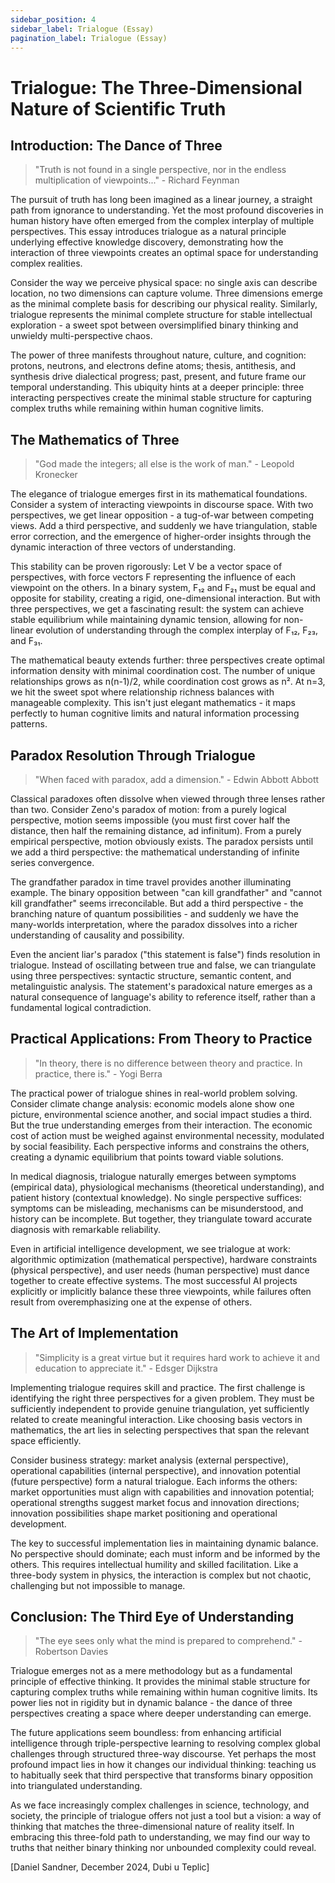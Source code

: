 ```yaml
---
sidebar_position: 4
sidebar_label: Trialogue (Essay)
pagination_label: Trialogue (Essay)
---
```


# Trialogue: The Three-Dimensional Nature of Scientific Truth

## Introduction: The Dance of Three

> "Truth is not found in a single perspective, nor in the endless multiplication of viewpoints..." - Richard Feynman

The pursuit of truth has long been imagined as a linear journey, a straight path from ignorance to understanding. Yet the most profound discoveries in human history have often emerged from the complex interplay of multiple perspectives. This essay introduces trialogue as a natural principle underlying effective knowledge discovery, demonstrating how the interaction of three viewpoints creates an optimal space for understanding complex realities.

Consider the way we perceive physical space: no single axis can describe location, no two dimensions can capture volume. Three dimensions emerge as the minimal complete basis for describing our physical reality. Similarly, trialogue represents the minimal complete structure for stable intellectual exploration - a sweet spot between oversimplified binary thinking and unwieldy multi-perspective chaos.

The power of three manifests throughout nature, culture, and cognition: protons, neutrons, and electrons define atoms; thesis, antithesis, and synthesis drive dialectical progress; past, present, and future frame our temporal understanding. This ubiquity hints at a deeper principle: three interacting perspectives create the minimal stable structure for capturing complex truths while remaining within human cognitive limits.

## The Mathematics of Three

> "God made the integers; all else is the work of man." - Leopold Kronecker

The elegance of trialogue emerges first in its mathematical foundations. Consider a system of interacting viewpoints in discourse space. With two perspectives, we get linear opposition - a tug-of-war between competing views. Add a third perspective, and suddenly we have triangulation, stable error correction, and the emergence of higher-order insights through the dynamic interaction of three vectors of understanding.

This stability can be proven rigorously: Let V be a vector space of perspectives, with force vectors F representing the influence of each viewpoint on the others. In a binary system, F₁₂ and F₂₁ must be equal and opposite for stability, creating a rigid, one-dimensional interaction. But with three perspectives, we get a fascinating result: the system can achieve stable equilibrium while maintaining dynamic tension, allowing for non-linear evolution of understanding through the complex interplay of F₁₂, F₂₃, and F₃₁.

The mathematical beauty extends further: three perspectives create optimal information density with minimal coordination cost. The number of unique relationships grows as n(n-1)/2, while coordination cost grows as n². At n=3, we hit the sweet spot where relationship richness balances with manageable complexity. This isn't just elegant mathematics - it maps perfectly to human cognitive limits and natural information processing patterns.

## Paradox Resolution Through Trialogue

> "When faced with paradox, add a dimension." - Edwin Abbott Abbott

Classical paradoxes often dissolve when viewed through three lenses rather than two. Consider Zeno's paradox of motion: from a purely logical perspective, motion seems impossible (you must first cover half the distance, then half the remaining distance, ad infinitum). From a purely empirical perspective, motion obviously exists. The paradox persists until we add a third perspective: the mathematical understanding of infinite series convergence.

The grandfather paradox in time travel provides another illuminating example. The binary opposition between "can kill grandfather" and "cannot kill grandfather" seems irreconcilable. But add a third perspective - the branching nature of quantum possibilities - and suddenly we have the many-worlds interpretation, where the paradox dissolves into a richer understanding of causality and possibility.

Even the ancient liar's paradox ("this statement is false") finds resolution in trialogue. Instead of oscillating between true and false, we can triangulate using three perspectives: syntactic structure, semantic content, and metalinguistic analysis. The statement's paradoxical nature emerges as a natural consequence of language's ability to reference itself, rather than a fundamental logical contradiction.

## Practical Applications: From Theory to Practice

> "In theory, there is no difference between theory and practice. In practice, there is." - Yogi Berra

The practical power of trialogue shines in real-world problem solving. Consider climate change analysis: economic models alone show one picture, environmental science another, and social impact studies a third. But the true understanding emerges from their interaction. The economic cost of action must be weighed against environmental necessity, modulated by social feasibility. Each perspective informs and constrains the others, creating a dynamic equilibrium that points toward viable solutions.

In medical diagnosis, trialogue naturally emerges between symptoms (empirical data), physiological mechanisms (theoretical understanding), and patient history (contextual knowledge). No single perspective suffices: symptoms can be misleading, mechanisms can be misunderstood, and history can be incomplete. But together, they triangulate toward accurate diagnosis with remarkable reliability.

Even in artificial intelligence development, we see trialogue at work: algorithmic optimization (mathematical perspective), hardware constraints (physical perspective), and user needs (human perspective) must dance together to create effective systems. The most successful AI projects explicitly or implicitly balance these three viewpoints, while failures often result from overemphasizing one at the expense of others.

## The Art of Implementation

> "Simplicity is a great virtue but it requires hard work to achieve it and education to appreciate it." - Edsger Dijkstra

Implementing trialogue requires skill and practice. The first challenge is identifying the right three perspectives for a given problem. They must be sufficiently independent to provide genuine triangulation, yet sufficiently related to create meaningful interaction. Like choosing basis vectors in mathematics, the art lies in selecting perspectives that span the relevant space efficiently.

Consider business strategy: market analysis (external perspective), operational capabilities (internal perspective), and innovation potential (future perspective) form a natural trialogue. Each informs the others: market opportunities must align with capabilities and innovation potential; operational strengths suggest market focus and innovation directions; innovation possibilities shape market positioning and operational development.

The key to successful implementation lies in maintaining dynamic balance. No perspective should dominate; each must inform and be informed by the others. This requires intellectual humility and skilled facilitation. Like a three-body system in physics, the interaction is complex but not chaotic, challenging but not impossible to manage.

## Conclusion: The Third Eye of Understanding

> "The eye sees only what the mind is prepared to comprehend." - Robertson Davies

Trialogue emerges not as a mere methodology but as a fundamental principle of effective thinking. It provides the minimal stable structure for capturing complex truths while remaining within human cognitive limits. Its power lies not in rigidity but in dynamic balance - the dance of three perspectives creating a space where deeper understanding can emerge.

The future applications seem boundless: from enhancing artificial intelligence through triple-perspective learning to resolving complex global challenges through structured three-way discourse. Yet perhaps the most profound impact lies in how it changes our individual thinking: teaching us to habitually seek that third perspective that transforms binary opposition into triangulated understanding.

As we face increasingly complex challenges in science, technology, and society, the principle of trialogue offers not just a tool but a vision: a way of thinking that matches the three-dimensional nature of reality itself. In embracing this three-fold path to understanding, we may find our way to truths that neither binary thinking nor unbounded complexity could reveal.

[Daniel Sandner, December 2024, Dubi u Teplic]
